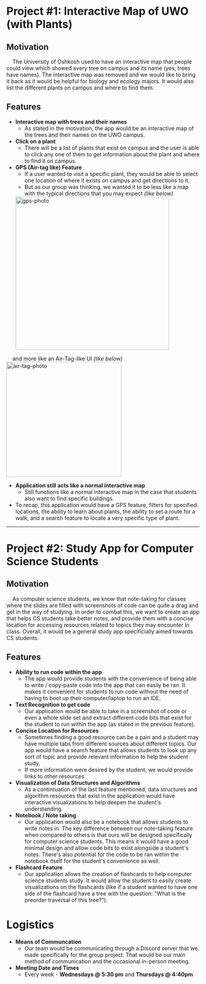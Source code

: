 # Project #1: Interactive Map of UWO (with Plants)
## Motivation
&nbsp;&nbsp;&nbsp;&nbsp;The University of Oshkosh used to have an interactive map that people could view which showed every tree on campus and its name (yes, trees have names). The interactive map was removed and we would like to bring it back as it would be helpful for biology and ecology majors. It would also list the different plants on campus and where to find them.

## Features
* **Interactive map with trees and their names**
	* As stated in the motivation, the app would be an interactive map of the trees and their names on the UWO campus.
* **Click on a plant**
	* There will be a list of plants that exist on campus and the user is able to click any one of them to get information about the plant and where to find it on campus.
* **GPS (Air-tag like) Feature**
	* If a user wanted to visit a specific plant, they would be able to select one location of where it exists on campus and get directions to it.
	* But as our group was thinking, we wanted it to be less like a map with the typical directions that you may expect *(like below)*  
	<img src="https://img.freepik.com/premium-vector/application-navigation-there-is-destination-arrive-destination-gps-map_403715-36.jpg" alt="gps-photo" width="400"/>  
&nbsp;&nbsp;&nbsp;&nbsp;and more like an Air-Tag-like UI *(like below)*  
	<img src="https://www.apple.com/newsroom/images/product/accessories/standard/Apple_iphone12-precision-finding_042021_inline.jpg.large.jpg" alt="air-tag-photo" width="300"/>  
* **Application still acts like a normal interactive map**
	* Still functions like a normal interactive map in the case that students also want to find specific buildings.
* To recap, this application would have a GPS feature, filters for specified locations, the ability to learn about plants, the ability to set a route for a walk, and a search feature to locate a very specific type of plant. 

---

# Project #2: Study App for Computer Science Students
## Motivation
&nbsp;&nbsp;&nbsp;&nbsp;As computer science students, we know that note-taking for classes where the slides are filled with screenshots of code can be quite a drag and get in the way of studying. In order to combat this, we want to create an app that helps CS students take better notes, and provide them with a concise location for accessing resources related to topics they may encounter in class. Overall, it would be a general study app specificially aimed towards CS students.

## Features
* **Ability to run code within the app**
	* The app would provide students with the convenience of being able to write / copy-paste code into the app that can easily be ran. It makes it convenient for students to run code without the need of having to boot up their computer/laptop to run an IDE.
* **Text Recognition to get code**
	* Our application would be able to take in a screenshot of code or even a whole slide set and extract different code bits that exist for the student to run within the app (as stated in the previous feature). 
* **Concise Location for Resources**
	* Sometimes finding a good resource can be a pain and a student may have multiple tabs from different sources about different topics. Our app would have a search feature that allows students to look up any sort of topic and provide relevant information to help the student study.
	* If more information were desired by the student, we would provide links to other resources.
*  **Visualization of Data Structures and Algorithms**
	* As a contintuation of the last feature mentioned, data structures and algorithm resources that exist in the application would have interactive visualizations to help deepen the student's understanding.
*  **Notebook / Note taking**
	* Our application would also be a notebook that allows students to write notes  in. The key difference between our note-taking feature when compared to others is that ours will be designed specifically for computer science students. This means it would have a good minimal design and allow code bits to exist alongside a student's notes. There's also potential for the code to be ran within the notebook itself for the student's convenience as well.
*  **Flashcard Feature**
	* Our application allows the creation of flashcards to help computer science students study. It would allow the student to easily create visualizations on the flashcards (like if a student wanted to have one side of the flashcard have a tree with the question: "What is the preorder traversal of this tree?").

# Logistics
* **Means of Communcation**
	* Our team would be communicating through a Discord server that we made specifically for the group project. That would be our main method of communication and the occasional in-person meeting.
* **Meeting Date and Times**
	* Every week - **Wednesdays @ 5:30 pm** and **Thursdays @ 4:40pm**
